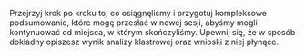Przejrzyj krok po kroku to, co osiągnęliśmy i przygotuj kompleksowe podsumowanie, które mogę przesłać w nowej sesji, abyśmy mogli kontynuować od miejsca, w którym skończyliśmy. Upewnij się, że w sposób dokładny opiszesz wynik analizy klastrowej oraz wnioski z niej płynące.
